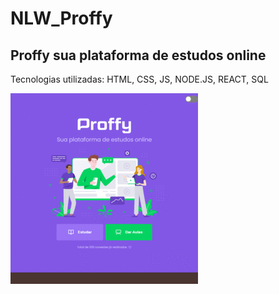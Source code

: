 # NLW_Proffy
 ## Proffy sua plataforma de estudos online

Tecnologias utilizadas: HTML, CSS, JS, NODE.JS, REACT, SQL 

![Proffy gif](https://github.com/BrunaDaloia/NLW_Proffy/blob/master/gif.gif)
